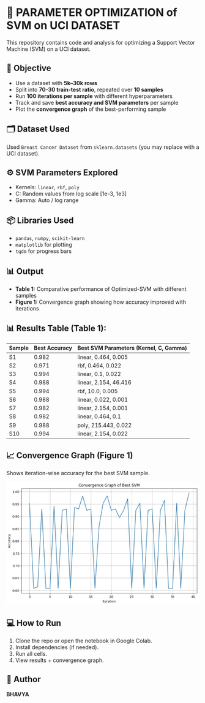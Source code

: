 # 🧠 PARAMETER OPTIMIZATION of SVM on UCI DATASET

This repository contains code and analysis for optimizing a Support Vector Machine (SVM) on a UCI dataset.

## 🚀 Objective

- Use a dataset with **5k–30k rows**
- Split into **70-30 train-test ratio**, repeated over **10 samples**
- Run **100 iterations per sample** with different hyperparameters
- Track and save **best accuracy and SVM parameters** per sample
- Plot the **convergence graph** of the best-performing sample

## 🗂 Dataset Used

Used `Breast Cancer Dataset` from `sklearn.datasets` (you may replace with a UCI dataset).

## ⚙️ SVM Parameters Explored

- Kernels: `linear`, `rbf`, `poly`
- C: Random values from log scale [1e-3, 1e3]
- Gamma: Auto / log range

## 📦 Libraries Used

- `pandas`, `numpy`, `scikit-learn`
- `matplotlib` for plotting
- `tqdm` for progress bars

## 📊 Output

- **Table 1:** Comparative performance of Optimized-SVM with different samples
- **Figure 1:** Convergence graph showing how accuracy improved with iterations


## 📊 Results Table (Table 1):

| Sample | Best Accuracy | Best SVM Parameters (Kernel, C, Gamma)       |
|--------|----------------|----------------------------------------------|
| S1     | 0.982          | linear, 0.464, 0.005                         |
| S2     | 0.971          | rbf, 0.464, 0.022                            |
| S3     | 0.994          | linear, 0.1, 0.022                           |
| S4     | 0.988          | linear, 2.154, 46.416                        |
| S5     | 0.994          | rbf, 10.0, 0.005                             |
| S6     | 0.988          | linear, 0.022, 0.001                         |
| S7     | 0.982          | linear, 2.154, 0.001                         |
| S8     | 0.982          | linear, 0.464, 0.1                           |
| S9     | 0.988          | poly, 215.443, 0.022                         |
| S10    | 0.994          | linear, 2.154, 0.022                         |


## 📈 Convergence Graph (Figure 1)

Shows iteration-wise accuracy for the best SVM sample.

![Convergence Graph](convergence_graph.jpg)


## 💻 How to Run

1. Clone the repo or open the notebook in Google Colab.
2. Install dependencies (if needed).
3. Run all cells.
4. View results + convergence graph.

## 📝 Author

**BHAVYA**

